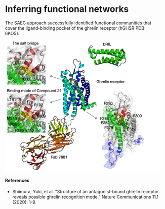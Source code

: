# Inferring functional networks

The SAEC approach successfully identified functional communities that cover the ligand-binding pocket of the ghrelin receptor \(hGHSR PDB: 6KO5\).

![](../.gitbook/assets/ghrelin_receptor_6ko5_networks.png)

#### References

* Shiimura, Yuki, et al. "Structure of an antagonist-bound ghrelin receptor reveals possible ghrelin recognition mode." Nature Communications 11.1 \(2020\): 1-9.

